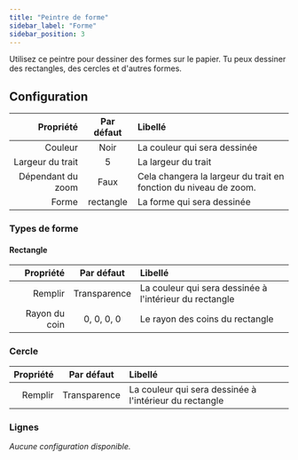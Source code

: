 ```yaml
---
title: "Peintre de forme"
sidebar_label: "Forme"
sidebar_position: 3
---
```



Utilisez ce peintre pour dessiner des formes sur le papier. Tu peux dessiner des rectangles, des cercles et d'autres formes.

## Configuration

|         Propriété | Par défaut | Libellé                                                          |
| -----------------:|:----------:|:---------------------------------------------------------------- |
|           Couleur |    Noir    | La couleur qui sera dessinée                                     |
|  Largeur du trait |     5      | La largeur du trait                                              |
| Dépendant du zoom |    Faux    | Cela changera la largeur du trait en fonction du niveau de zoom. |
|             Forme | rectangle  | La forme qui sera dessinée                                       |

### Types de forme

#### Rectangle

|     Propriété |  Par défaut  | Libellé                                                 |
| -------------:|:------------:|:------------------------------------------------------- |
|       Remplir | Transparence | La couleur qui sera dessinée à l'intérieur du rectangle |
| Rayon du coin |  0, 0, 0, 0  | Le rayon des coins du rectangle                         |

### Cercle

| Propriété |  Par défaut  | Libellé                                                 |
| ---------:|:------------:|:------------------------------------------------------- |
|   Remplir | Transparence | La couleur qui sera dessinée à l'intérieur du rectangle |

### Lignes

*Aucune configuration disponible.*
